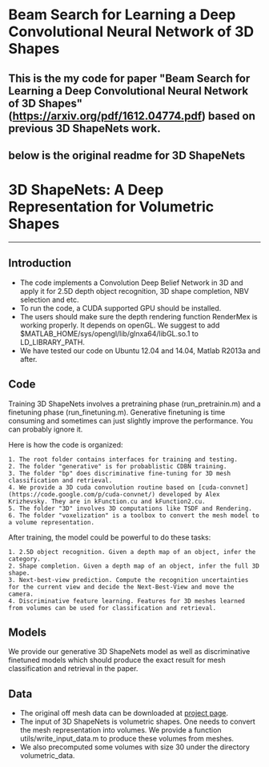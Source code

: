 # Beam Search for Learning a Deep Convolutional Neural Network of 3D Shapes
This is the my code for paper "Beam Search for Learning a Deep Convolutional Neural Network of 3D Shapes" (https://arxiv.org/pdf/1612.04774.pdf) based on previous 3D ShapeNets work.
------------------------------------------------------------------------
below is the original readme for 3D ShapeNets
------------------------------------------------------------------------
# 3D ShapeNets: A Deep Representation for Volumetric Shapes
------------------------------------------------------------------------

## Introduction

- The code implements a Convolution Deep Belief Network in 3D and apply it for 2.5D depth object recognition, 3D shape completion, NBV selection and etc.
- To run the code, a CUDA supported GPU should be installed.
- The users should make sure the depth rendering function RenderMex is working properly. It depends on openGL. We suggest to add $MATLAB_HOME/sys/opengl/lib/glnxa64/libGL.so.1 to LD_LIBRARY_PATH.
- We have tested our code on Ubuntu 12.04 and 14.04, Matlab R2013a and after.

## Code

Training 3D ShapeNets involves a pretraining phase (run_pretrainin.m) and a finetuning phase (run_finetuning.m). Generative finetuning is time consuming and sometimes can just slightly improve the performance. You can probably ignore it.

Here is how the code is organized:

	1. The root folder contains interfaces for training and testing.
	2. The folder "generative" is for probablistic CDBN training.
	3. The folder "bp" does discriminative fine-tuning for 3D mesh classification and retrieval.
    4. We provide a 3D cuda convolution routine based on [cuda-convnet](https://code.google.com/p/cuda-convnet/) developed by Alex Krizhevsky. They are in kFunction.cu and kFunction2.cu.  
	5. The folder "3D" involves 3D computations like TSDF and Rendering.
	6. The folder "voxelization" is a toolbox to convert the mesh model to a volume representation. 
	

After training, the model could be powerful to do these tasks:

	1. 2.5D object recognition. Given a depth map of an object, infer the category.
	2. Shape completion. Given a depth map of an object, infer the full 3D shape.
	3. Next-best-view prediction. Compute the recognition uncertainties for the current view and decide the Next-Best-View and move the camera.
	4. Discriminative feature learning. Features for 3D meshes learned from volumes can be used for classification and retrieval.
	
## Models

We provide our generative 3D ShapeNets model as well as discriminative finetuned models which should produce the exact result for mesh classification and retrieval in the paper.

## Data

- The original off mesh data can be downloaded at [project page](http://3dshapenets.cs.princeton.edu).
- The input of 3D ShapeNets is volumetric shapes. One needs to convert the mesh representation into volumes. We provide a function utils/write_input_data.m to produce these volumes from meshes.
- We also precomputed some volumes with size 30 under the directory volumetric_data.